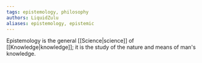 ```yaml
---
tags: epistemology, philosophy
authors: LiquidZulu
aliases: epistemology, epistemic
---
```


Epistemology is the general [[Science|science]] of [[Knowledge|knowledge]]; it is the study of the nature and means of man's knowledge.